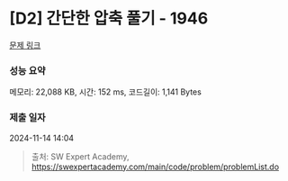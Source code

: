 # [D2] 간단한 압축 풀기 - 1946 

[문제 링크](https://swexpertacademy.com/main/code/problem/problemDetail.do?contestProbId=AV5PmkDKAOMDFAUq) 

### 성능 요약

메모리: 22,088 KB, 시간: 152 ms, 코드길이: 1,141 Bytes

### 제출 일자

2024-11-14 14:04



> 출처: SW Expert Academy, https://swexpertacademy.com/main/code/problem/problemList.do